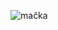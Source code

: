 ![mačka](https://www.google.com/imgres?imgurl=https%3A%2F%2Fwww.arz.hr%2Fwp-content%2Fuploads%2F2021%2F11%2Fkoliko-zivi-macka-scaled.jpg&imgrefurl=https%3A%2F%2Fwww.arz.hr%2Fkoliko-zivi-macka%2F&tbnid=33A0xd6tbGFYeM&vet=12ahUKEwjN1r_H_OX1AhXOgv0HHS_RA3gQMygIegUIARDEAQ..i&docid=d3FVKAo_uoGT5M&w=2560&h=1707&q=ma%C4%8Dka&ved=2ahUKEwjN1r_H_OX1AhXOgv0HHS_RA3gQMygIegUIARDEAQ)
